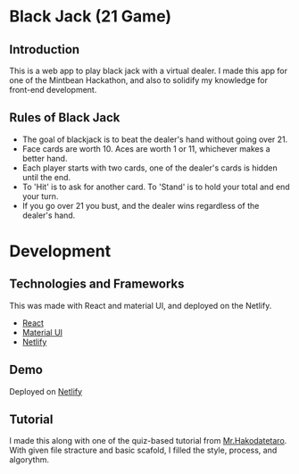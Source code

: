 # Black Jack (21 Game)

## Introduction
This is a web app to play black jack with a virtual dealer. I made this app for one of the Mintbean Hackathon, and also to solidify my knowledge for front-end development. 

## Rules of Black Jack
- The goal of blackjack is to beat the dealer's hand without going over 21.
- Face cards are worth 10. Aces are worth 1 or 11, whichever makes a better hand. 
- Each player starts with two cards, one of the dealer's cards is hidden until the end. 
- To 'Hit' is to ask for another card. To 'Stand' is to hold your total and end your turn. 
- If you go over 21 you bust, and the dealer wins regardless of the dealer's hand.

# Development
## Technologies and Frameworks 
This was made with React and material UI, and deployed on the Netlify. 
* [React](https://reactjs.org/)
* [Material UI](https://material-ui.com/)
* [Netlify](https://www.netlify.com/)

## Demo
Deployed on [Netlify](https://simplebj.netlify.app/)

## Tutorial
I made this along with one of the quiz-based tutorial from [Mr.Hakodatetaro](https://note.com/hakolab/n/n781f25b6a8db?magazine_key=mf69781e606c8). With given file stracture and basic scafold, I filled the style, process, and algorythm.